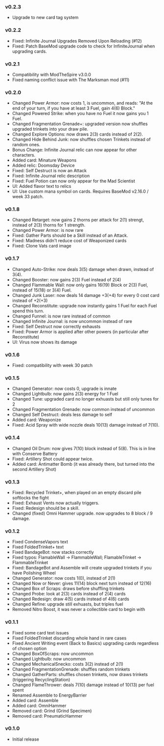 ### v0.2.3
* Upgrade to new card tag system

### v0.2.2
* Fixed: Infinite Journal Upgrades Removed Upon Reloading (#12)
* Fixed: Patch BaseMod upgrade code to check for InfiniteJournal when upgrading cards.

### v0.2.1
* Compatibility with ModTheSpire v3.0.0
* Fixed naming conflict issue with The Marksman mod (#11)

### v0.2.0
* Changed Power Armor: now costs 1, is uncommon, and reads: "At the end of your turn, if you have at least 3 Fuel, gain 4(6) Block."
* Changed Powered Strike: when you have no Fuel it now gains you 1 Fuel.
* Changed Fragmentation Grenade+: upgraded version now shuffles upgraded trinkets into your draw pile.
* Changed Explore Options: now draws 2(3) cards instead of 2(2).
* Changed Hide Behind Junk: now shuffles chosen Trinkets instead of random ones.
* Bonus Change: Infinite Journal relic can now appear for other characters.
* Added card: Minature Weapons
* Added relic: Doomsday Device
* Fixed: Self Destruct is now an Attack
* Fixed: Infinite Journal relic description
* Fixed: Fuel Potion can now only appear for the Mad Scientist
* UI: Added flavor text to relics
* UI: Use custom mana symbol on cards. Requires BaseMod v2.16.0 / week 33 patch.

### v0.1.8
* Changed Retarget: now gains 2 thorns per attack for 2(1) strengt, instead of 2(3) thorns for 1 strength.
* Changed Power Armor: is now rare
* Fixed: Gather Parts should be a Skill instead of an Attack.
* Fixed: Madness didn't reduce cost of Weaponized cards
* Fixed: Clone Vats card image

### v0.1.7
* Changed Auto-Strike: now deals 3(5) damage when drawn, instead of 3(4).
* Changed Booster: now gains 2(3) Fuel instead of 2(4)
* Changed Flammable Wall: now only gains 16(19) Block or 2(3) Fuel, instead of 15(18) or 3(4) Fuel.
* Changed Junk Laser: now deals 14 damage +3(+4) for every 0 cost card instead of +2(+3)
* Changed Reconstitute: upgrade now instantly gains 1 Fuel for each Fuel spend this turn.
* Changed Funnel: is now rare instead of common
* Changed Infinite Journal: is now uncommon instead of rare
* Fixed: Self Destruct now correctly exhausts
* Fixed: Power Armor is applied after other powers (in particular after Reconstitute)
* UI: Virus now shows its damage

### v0.1.6
* Fixed: compatibility with week 30 patch

### v0.1.5
* Changed Generator: now costs 0, upgrade is innate
* Changed Lightbulb: now gains 2(3) energy for 1 Fuel
* Changed Tune: upgraded card no longer exhuasts but still only tunes for 2
* Changed Fragmentation Grenade: now common instead of uncommon
* Changed Self Destruct: deals less damage to self
* Added card: Weaponize
* Fixed: Acid Spray with wide nozzle deals 10(13) damage instead of 7(10).

### v0.1.4
* Changed Oil Drum: now gives 7(10) block instead of 5(8). This is in line with Conserve Battery
* Fixed: Artillery Shot could appear twice.
* Added card: Antimatter Bomb   (it was already there, but turned into the second Artillery Shot)

### v0.1.3
* Fixed: Recycled Trinket+, when played on an empty discard pile softlocks the fight
* Fixed: Exhaust Vents now actually triggers.
* Fixed: Redesign should be a skill.
* Changed (fixed) Omni Hammer upgrade. now upgrades to 8 block / 9 damage.

### v0.1.2
* Fixed CondenseVapors text
* Fixed FoldedTrinket+ text
* Fixed BandageBot: now stacks correctly
* Fixed typos: FlamableWall -> FlammableWall; FlamableTrinket -> FlammableTrinket
* Fixed: BandageBot and Assemble will create upgraded trinkets if you have Polishing Wheel
* Changed Generator: now costs 1(0), instead of 2(1)
* Changed Now or Never: gives 11(14) block next turn instead of 12(16)
* Changed Box of Scraps: draws before shuffling trinkets
* Changed Probe: look at 2(3) cards instead of 2(4) cards
* Changed Redesign: draw 4(5) cards instead of 4(6) cards
* Changed Refine: upgrade still exhuasts, but triples fuel
* Removed Nitro Boost, it was never a collectible card to begin with

### v0.1.1
* Fixed some card text issues
* Fixed FoldedTrinket discarding whole hand in rare cases
* Fixed Ancient Writing event (Back to Basics) upgrading cards regardless of chosen option
* Changed BoxOfScraps: now uncommon
* Changed Lightbulb: now uncommon
* Changed MechanicalSnecko: costs 3(2) instead of 2(1)
* Changed FragmentationGrenade: shuffles random trinkets
* Changed GatherParts: shuffles chosen trinkets, now draws trinkets (triggering RecyclingStation)
* Changed FlameThrower: deals 7(10) damage instead of 10(13) per fuel spent
* Renamed Assemble to EnergyBarrier
* Added card: Assemble
* Added card: OmniHammer
* Removed card: Grind (Grind Specimen)
* Removed card: PneumaticHammer

### v0.1.0
* Initial release

